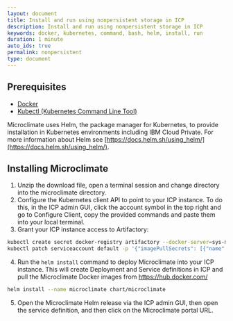 ```yaml
---
layout: document
title: Install and run using nonpersistent storage in ICP
description: Install and run using nonpersistent storage in ICP
keywords: docker, kubernetes, command, bash, helm, install, run
duration: 1 minute
auto_ids: true
permalink: nonpersistent
type: document
---
```


## Prerequisites
* [Docker](https://www.docker.com/get-docker)
* [Kubectl (Kubernetes Command Line Tool)](https://kubernetes.io/docs/tasks/tools/install-kubectl/)

Microclimate uses Helm, the package manager for Kubernetes, to provide installation in Kubernetes environments including IBM Cloud Private. For more information about Helm see [https://docs.helm.sh/using_helm/](https://docs.helm.sh/using_helm/).

## Installing Microclimate
1. Unzip the download file, open a terminal session and change directory into the microclimate directory.
2. Configure the Kubernetes client API to point to your ICP instance. To do this, in the ICP admin GUI, click the account symbol in the top right and go to Configure Client, copy the provided commands and paste them into your local terminal.
3. Grant your ICP instance access to Artifactory:
```bash
kubectl create secret docker-registry artifactory --docker-server=sys-mcs-docker-local.artifactory.swg-devops.com --docker-username=<your-intranet-id> --docker-password=<your-intranet-pwd> --docker-email=<your-email>
kubectl patch serviceaccount default -p '{"imagePullSecrets": [{"name": "artifactory"}]}'
```
4. Run the `helm install` command to deploy Microclimate into your ICP instance. This will create Deployment and Service definitions in ICP and pull the Microclimate Docker images from https://hub.docker.com/
```bash
helm install --name microclimate chart/microclimate
```
5. Open the Microclimate Helm release via the ICP admin GUI, then open the service definition, and then click on the Microclimate portal URL.
